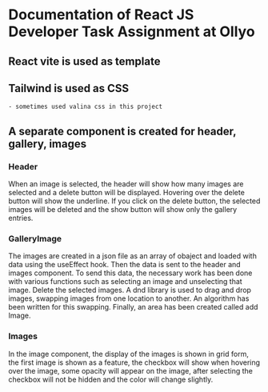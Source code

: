 # Documentation of React JS Developer Task Assignment at Ollyo

## React vite is used as template
## Tailwind is used as CSS
    - sometimes used valina css in this project
## A separate component is created for header, gallery, images

### Header
When an image is selected, the header will show how many images are selected and a delete button will be displayed. Hovering over the delete button will show the underline. If you click on the delete button, the selected images will be deleted and the show button will show only the gallery entries.

### GalleryImage
The images are created in a json file as an array of obaject and loaded with data using the useEffect hook. Then the data is sent to the header and images component. To send this data, the necessary work has been done with various functions such as selecting an image and unselecting that image. Delete the selected images. A dnd library is used to drag and drop images, swapping images from one location to another. An algorithm has been written for this swapping. Finally, an area has been created called add Image.

### Images
In the image component, the display of the images is shown in grid form, the first image is shown as a feature, the checkbox will show when hovering over the image, some opacity will appear on the image, after selecting the checkbox will not be hidden and the color will change slightly.